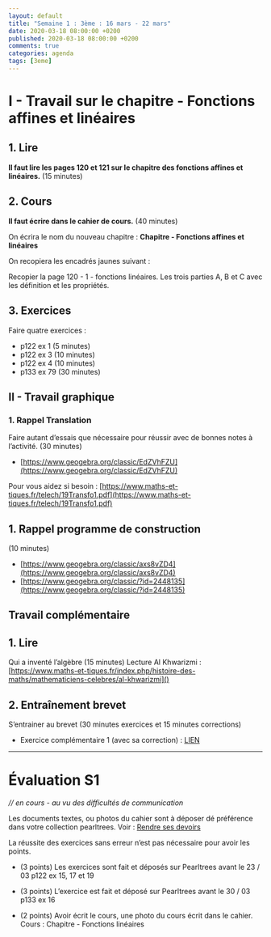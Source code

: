 ```yaml
---
layout: default
title: "Semaine 1 : 3ème : 16 mars - 22 mars"
date: 2020-03-18 08:00:00 +0200
published: 2020-03-18 08:00:00 +0200
comments: true
categories: agenda
tags: [3eme]
---
```



# I - Travail sur le chapitre - Fonctions affines et linéaires

## 1. Lire

**Il faut lire les pages 120 et 121 sur le chapitre des fonctions affines et linéaires.** (15 minutes)

## 2. Cours

**Il faut écrire dans le cahier de cours.** (40 minutes)

On écrira le nom du nouveau chapitre : **Chapitre - Fonctions affines et linéaires**

On recopiera les encadrés jaunes suivant :

Recopier la page 120 - 1 - fonctions linéaires. Les trois parties A, B et C avec les définition et les propriétés.

## 3. Exercices

Faire quatre exercices :

* p122 ex 1 (5 minutes)
* p122 ex 3 (10 minutes)
* p122 ex 4 (10 minutes)
* p133 ex 79 (30 minutes)

<!--more-->
## II - Travail graphique

### 1. Rappel Translation

Faire autant d’essais que nécessaire pour réussir avec de bonnes notes à l’activité. (30 minutes)

* [https://www.geogebra.org/classic/EdZVhFZU](https://www.geogebra.org/classic/EdZVhFZU)

Pour vous aidez si besoin : [https://www.maths-et-tiques.fr/telech/19Transfo1.pdf](https://www.maths-et-tiques.fr/telech/19Transfo1.pdf)

## 1. Rappel programme de construction 

(10 minutes)

* [https://www.geogebra.org/classic/axs8vZD4](https://www.geogebra.org/classic/axs8vZD4)
* [https://www.geogebra.org/classic/?id=2448135](https://www.geogebra.org/classic/?id=2448135)


## Travail complémentaire

## 1. Lire
Qui a inventé l’algèbre (15 minutes)
Lecture Al Khwarizmi : [https://www.maths-et-tiques.fr/index.php/histoire-des-maths/mathematiciens-celebres/al-khwarizmi]()

## 2. Entraînement brevet

S’entrainer au brevet (30 minutes exercices et 15 minutes corrections)

* Exercice complémentaire 1 (avec sa correction) : [LIEN](https://www.holomoprphe.fr/_data/doc/3eme/S1/3c1-bb1.pdf)

--------------------------------------

# Évaluation S1


*// en cours - au vu des difficultés de communication*

Les documents textes, ou photos du cahier sont à déposer dé préférence dans votre collection pearltrees. Voir : [Rendre ses devoirs](/rendu/)

La réussite des exercices sans erreur n’est pas nécessaire pour avoir les points.

* (3 points) Les exercices sont fait et déposés sur Pearltrees avant le 23 / 03
p122 ex 15, 17 et 19

* (3 points) L’exercice est fait et déposé sur Pearltrees avant le 30 / 03
p133 ex 16

* (2 points) Avoir écrit le cours, une photo du cours écrit dans le cahier. Cours : Chapitre - Fonctions
linéaires